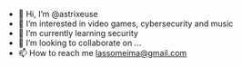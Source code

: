 - 👋 Hi, I’m @astrixeuse
- 👀 I’m interested in video games, cybersecurity and music
- 🌱 I’m currently learning security
- 💞️ I’m looking to collaborate on ...
- 📫 How to reach me lassomeima@gmail.com

<!---
astrixeuse/astrixeuse is a ✨ special ✨ repository because its `README.md` (this file) appears on your GitHub profile.
You can click the Preview link to take a look at your changes.
--->
